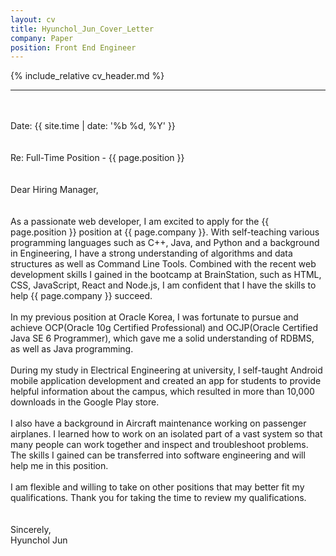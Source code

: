 ```yaml
---
layout: cv
title: Hyunchol_Jun_Cover_Letter
company: Paper
position: Front End Engineer
---
```


{% include_relative cv_header.md %}

---

\
\
Date: {{ site.time | date: '%b %d, %Y' }}
\
\
\
Re: Full-Time Position - {{ page.position }}
\
\
\
Dear Hiring Manager,
\
\
\
As a passionate web developer, I am excited to apply for the {{ page.position }} position at {{ page.company }}.
With self-teaching various programming languages such as C++, Java, and Python and a background in Engineering, I have a strong understanding of algorithms and data structures as well as Command Line Tools.
Combined with the recent web development skills I gained in the bootcamp at BrainStation, such as HTML, CSS, JavaScript, React and Node.js, I am confident that I have the skills to help {{ page.company }} succeed.
\
\
In my previous position at Oracle Korea, I was fortunate to pursue and achieve OCP(Oracle 10g Certified Professional) and OCJP(Oracle Certified Java SE 6 Programmer), which gave me a solid understanding of RDBMS, as well as Java programming.
\
\
During my study in Electrical Engineering at university, I self-taught Android mobile application development and created an app for students to provide helpful information about the campus, which resulted in more than 10,000 downloads in the Google Play store.
\
\
I also have a background in Aircraft maintenance working on passenger airplanes.
I learned how to work on an isolated part of a vast system so that many people can work together and inspect and troubleshoot problems.
The skills I gained can be transferred into software engineering and will help me in this position.
\
\
I am flexible and willing to take on other positions that may better fit my qualifications.
Thank you for taking the time to review my qualifications.
\
\
\
Sincerely,
\
Hyunchol Jun
